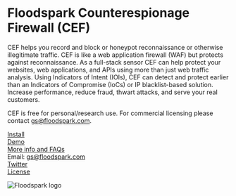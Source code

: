 <h1>Floodspark Counterespionage Firewall (CEF)</h1>

CEF helps you record and block or honeypot reconnaissance or otherwise illegitimate traffic. CEF is like a web application firewall (WAF) but protects against reconnaissance. As a full-stack sensor CEF can help protect your websites, web applications, and APIs using more than just web traffic analysis. Using Indicators of Intent (IOIs), CEF can detect and protect earlier than an Indicators of Compromise (IoCs) or IP blacklist-based solution. Increase performance, reduce fraud, thwart attacks, and serve your real customers.

CEF is free for personal/research use. For commercial licensing please contact gs@floodspark.com.  

[Install](https://github.com/GSMcNamara/floodspark/wiki/Installation)  
[Demo](http://floodspark.com/#demo)  
[More info and FAQs](http://floodspark.com/)  
Email: gs@floodspark.com  
[Twitter](https://twitter.com/Floodspark)  
[License](https://github.com/GSMcNamara/floodspark/blob/master/LICENSE.md)

![Floodspark logo](https://repository-images.githubusercontent.com/202436712/46ff7f80-c4cd-11e9-880e-07b6fc862c32)
